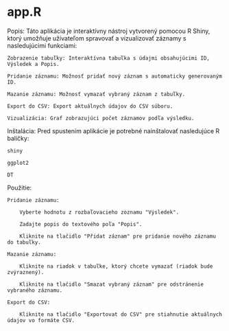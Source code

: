 # app.R
Popis: Táto aplikácia je interaktívny nástroj vytvorený pomocou R Shiny, ktorý umožňuje užívateľom spravovať a vizualizovať záznamy s nasledujúcimi funkciami:

    Zobrazenie tabuľky: Interaktívna tabuľka s údajmi obsahujúcimi ID, Výsledek a Popis.

    Pridanie záznamu: Možnosť pridať nový záznam s automaticky generovaným ID.

    Mazanie záznamu: Možnosť vymazať vybraný záznam z tabuľky.

    Export do CSV: Export aktuálnych údajov do CSV súboru.

    Vizualizácia: Graf zobrazujúci počet záznamov podľa výsledku.

Inštalácia: Pred spustením aplikácie je potrebné nainštalovať nasledujúce R balíčky:

    shiny

    ggplot2

    DT

Použitie:

    Pridanie záznamu:

        Vyberte hodnotu z rozbaľovacieho zoznamu "Výsledek".

        Zadajte popis do textového poľa "Popis".

        Kliknite na tlačidlo "Přidat záznam" pre pridanie nového záznamu do tabuľky.

    Mazanie záznamu:

        Kliknite na riadok v tabuľke, ktorý chcete vymazať (riadok bude zvýraznený).

        Kliknite na tlačidlo "Smazat vybraný záznam" pre odstránenie vybraného záznamu.

    Export do CSV:

        Kliknite na tlačidlo "Exportovat do CSV" pre stiahnutie aktuálnych údajov vo formáte CSV.
